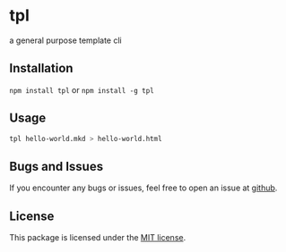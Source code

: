 # tpl
a general purpose template cli

## Installation

`npm install tpl` or `npm install -g tpl`

## Usage

``` bash
tpl hello-world.mkd > hello-world.html
```

## Bugs and Issues

If you encounter any bugs or issues, feel free to open an issue at
[github](//github.com/pvorb/node-tpl/issues).

## License

This package is licensed under the
[MIT license](http://vorb.de/license/mit.html).
